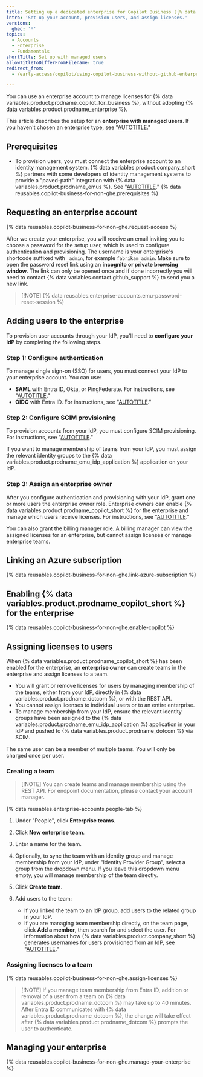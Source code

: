 ```yaml
---
title: Setting up a dedicated enterprise for Copilot Business ({% data variables.product.prodname_emus %})
intro: 'Set up your account, provision users, and assign licenses.'
versions:
  ghec: '*'
topics:
  - Accounts
  - Enterprise
  - Fundamentals
shortTitle: Set up with managed users
allowTitleToDifferFromFilename: true
redirect_from:
  - /early-access/copilot/using-copilot-business-without-github-enterprise-managed-users

---
```


You can use an enterprise account to manage licenses for {% data variables.product.prodname_copilot_for_business %}, without adopting {% data variables.product.prodname_enterprise %}.

This article describes the setup for an **enterprise with managed users**. If you haven't chosen an enterprise type, see "[AUTOTITLE](/admin/copilot-business-only/about-enterprise-accounts-for-copilot-business)."

## Prerequisites

* To provision users, you must connect the enterprise account to an identity management system. {% data variables.product.company_short %} partners with some developers of identity management systems to provide a "paved-path" integration with {% data variables.product.prodname_emus %}. See "[AUTOTITLE](/admin/identity-and-access-management/understanding-iam-for-enterprises/about-enterprise-managed-users#identity-management-systems)."
{% data reusables.copilot-business-for-non-ghe.prerequisites %}

## Requesting an enterprise account

{% data reusables.copilot-business-for-non-ghe.request-access %}

After we create your enterprise, you will receive an email inviting you to choose a password for the setup user, which is used to configure authentication and provisioning. The username is your enterprise's shortcode suffixed with `_admin`, for example `fabrikam_admin`. Make sure to open the password reset link using an **incognito or private browsing window**. The link can only be opened once and if done incorrectly you will need to contact {% data variables.contact.github_support %} to send you a new link.

>[!NOTE] {% data reusables.enterprise-accounts.emu-password-reset-session %}

## Adding users to the enterprise

To provision user accounts through your IdP, you'll need to **configure your IdP** by completing the following steps.

### Step 1: Configure authentication

To manage single sign-on (SSO) for users, you must connect your IdP to your enterprise account. You can use:
* **SAML** with Entra ID, Okta, or PingFederate. For instructions, see "[AUTOTITLE](/admin/identity-and-access-management/configuring-authentication-for-enterprise-managed-users/configuring-saml-single-sign-on-for-enterprise-managed-users)."
* **OIDC** with Entra ID. For instructions, see "[AUTOTITLE](/admin/identity-and-access-management/configuring-authentication-for-enterprise-managed-users/configuring-oidc-for-enterprise-managed-users)."

### Step 2: Configure SCIM provisioning

To provision accounts from your IdP, you must configure SCIM provisioning. For instructions, see "[AUTOTITLE](/admin/identity-and-access-management/provisioning-user-accounts-for-enterprise-managed-users/configuring-scim-provisioning-for-enterprise-managed-users)."

If you want to manage membership of teams from your IdP, you must assign the relevant identity groups to the {% data variables.product.prodname_emu_idp_application %} application on your IdP.

### Step 3: Assign an enterprise owner

After you configure authentication and provisioning with your IdP, grant one or more users the enterprise owner role. Enterprise owners can enable {% data variables.product.prodname_copilot_short %} for the enterprise and manage which users receive licenses. For instructions, see "[AUTOTITLE](/admin/identity-and-access-management/provisioning-user-accounts-for-enterprise-managed-users/configuring-scim-provisioning-for-enterprise-managed-users#assigning-users-and-groups)."

You can also grant the billing manager role. A billing manager can view the assigned licenses for an enterprise, but cannot assign licenses or manage enterprise teams.

## Linking an Azure subscription

{% data reusables.copilot-business-for-non-ghe.link-azure-subscription %}

## Enabling {% data variables.product.prodname_copilot_short %} for the enterprise

{% data reusables.copilot-business-for-non-ghe.enable-copilot %}

## Assigning licenses to users

When {% data variables.product.prodname_copilot_short %} has been enabled for the enterprise, an **enterprise owner** can create teams in the enterprise and assign licenses to a team.

* You will grant or remove licenses for users by managing membership of the teams, either from your IdP, directly in {% data variables.product.prodname_dotcom %}, or with the REST API.
* You cannot assign licenses to individual users or to an entire enterprise.
* To manage membership from your IdP, ensure the relevant identity groups have been assigned to the {% data variables.product.prodname_emu_idp_application %} application in your IdP and pushed to {% data variables.product.prodname_dotcom %} via SCIM.

The same user can be a member of multiple teams. You will only be charged once per user.

### Creating a team

> [!NOTE] You can create teams and manage membership using the REST API. For endpoint documentation, please contact your account manager.

{% data reusables.enterprise-accounts.people-tab %}
1. Under "People", click **Enterprise teams**.
1. Click **New enterprise team**.
1. Enter a name for the team.
1. Optionally, to sync the team with an identity group and manage membership from your IdP, under "Identity Provider Group", select a group from the dropdown menu. If you leave this dropdown menu empty, you will manage membership of the team directly.
1. Click **Create team**.
1. Add users to the team:

   * If you linked the team to an IdP group, add users to the related group in your IdP.
   * If you are managing team membership directly, on the team page, click **Add a member**, then search for and select the user. For information about how {% data variables.product.company_short %} generates usernames for users provisioned from an IdP, see "[AUTOTITLE](/admin/identity-and-access-management/iam-configuration-reference/username-considerations-for-external-authentication#about-usernames-for-managed-user-accounts)."

### Assigning licenses to a team

{% data reusables.copilot-business-for-non-ghe.assign-licenses %}

> [!NOTE] If you manage team membership from Entra ID, addition or removal of a user from a team on {% data variables.product.prodname_dotcom %} may take up to 40 minutes. After Entra ID communicates with {% data variables.product.prodname_dotcom %}, the change will take effect after {% data variables.product.prodname_dotcom %} prompts the user to authenticate.

## Managing your enterprise

{% data reusables.copilot-business-for-non-ghe.manage-your-enterprise %}
